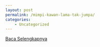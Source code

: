 ```yaml
---
layout: post
permalink: /mimpi-kawan-lama-tak-jumpa/
categories:
    - Uncategorized
---
```


[Baca Selengkapnya](/04)